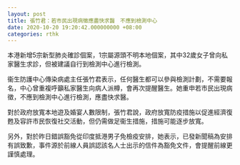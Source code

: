 ```yaml
---
layout: post
title: 張竹君：若市民出現病徵應盡快求醫　不應到檢測中心
date: 2020-10-20 19:20:42.000000000 +08:00
categories: rthk
---
```


本港新增5宗新型肺炎確診個案，1宗屬源頭不明本地個案，其中32歲女子曾向私家醫生求診，但被建議自行到檢測中心進行檢測。

衞生防護中心傳染病處主任張竹君表示，任何醫生都可以參與檢測計劃，不需要報名，中心曾重複呼籲私家醫生向病人派樽，會再次提醒醫生。她重申若市民出現病徵，不應到檢測中心進行檢測，應盡快求醫。

對於政府放寬本地遊及婚宴人數限制，張竹君說，政府放寬防疫措施以促進經濟復甦及容許市民恢復社交活動，但仍需做足衞生措施，措施可能逐步放寬。

另外，對於昨日錯誤豁免從印度抵港男子免檢疫安排，她表示，已發新聞稿為安排有誤致歉，事件源於前線人員誤認該名人士出示的信件為豁免文件，會提醒前線更謹慎處理。
